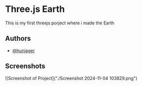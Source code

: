 
# Three.js Earth

This is my first threejs porject where i made the Earth


## Authors

- [@hunjager](https://www.github.com/hunjager)


## Screenshots
![Screenshot of Project]("./Screenshot 2024-11-04 103829.png")


